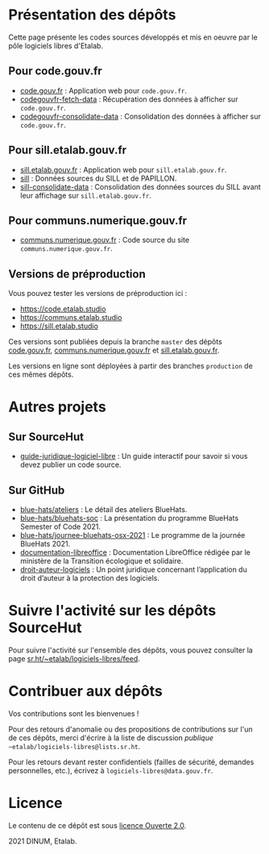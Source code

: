 
# Présentation des dépôts

Cette page présente les codes sources développés et mis en oeuvre par
le pôle logiciels libres d'Etalab.


## Pour code.gouv.fr

-   [code.gouv.fr](https://git.sr.ht/~etalab/code.gouv.fr) : Application web pour `code.gouv.fr`.
-   [codegouvfr-fetch-data](https://git.sr.ht/~etalab/codegouvfr-fetch-data) : Récupération des données à afficher sur `code.gouv.fr`.
-   [codegouvfr-consolidate-data](https://git.sr.ht/~etalab/codegouvfr-consolidate-data) : Consolidation des données à afficher sur `code.gouv.fr`.


## Pour sill.etalab.gouv.fr

-   [sill.etalab.gouv.fr](https://git.sr.ht/~etalab/sill.etalab.gouv.fr) : Application web pour `sill.etalab.gouv.fr`.
-   [sill](https://git.sr.ht/~etalab/sill) : Données sources du SILL et de PAPILLON.
-   [sill-consolidate-data](https://git.sr.ht/~etalab/sill-consolidate-data) : Consolidation des données sources du SILL avant leur affichage sur `sill.etalab.gouv.fr`.


## Pour communs.numerique.gouv.fr

-   [communs.numerique.gouv.fr](https://git.sr.ht/~etalab/communs.numerique.gouv.fr) : Code source du site `communs.numerique.gouv.fr`.


## Versions de préproduction

Vous pouvez tester les versions de préproduction ici :

-   <https://code.etalab.studio>
-   <https://communs.etalab.studio>
-   <https://sill.etalab.studio>

Ces versions sont publiées depuis la branche `master` des dépôts
[code.gouv.fr](https://git.sr.ht/~etalab/code.gouv.fr), [communs.numerique.gouv.fr](https://git.sr.ht/~etalab/communs.numerique.gouv.fr) et [sill.etalab.gouv.fr](https://git.sr.ht/~etalab/sill.etalab.gouv.fr).

Les versions en ligne sont déployées à partir des branches `production`
de ces mêmes dépôts.


# Autres projets


## Sur SourceHut

-   [guide-juridique-logiciel-libre](https://git.sr.ht/~etalab/guide-juridique-logiciel-libre) : Un guide interactif pour savoir si vous devez publier un code source.


## Sur GitHub

-   [blue-hats/ateliers](https://github.com/blue-hats/ateliers) : Le détail des ateliers BlueHats.
-   [blue-hats/bluehats-soc](https://github.com/blue-hats/bluehats-soc) : La présentation du programme BlueHats Semester of Code 2021.
-   [blue-hats/journee-bluehats-osx-2021](https://github.com/blue-hats/journee-bluehats-osx-2021) : Le programme de la journée BlueHats 2021.
-   [documentation-libreoffice](https://github.com/etalab/documentation-libreoffice) : Documentation LibreOffice rédigée par le ministère de la Transition écologique et solidaire.
-   [droit-auteur-logiciels](https://github.com/etalab/droit-auteur-logiciels) : Un point juridique concernant l’application du droit d’auteur à la protection des logiciels.


# Suivre l'activité sur les dépôts SourceHut

Pour suivre l'activité sur l'ensemble des dépôts, vous pouvez
consulter la page [sr.ht/~etalab/logiciels-libres/feed](https://sr.ht/~etalab/logiciels-libres/feed).


# Contribuer aux dépôts

Vos contributions sont les bienvenues !

Pour des retours d'anomalie ou des propositions de contributions sur
l'un de ces dépôts, merci d'écrire à la liste de discussion *publique*
`~etalab/logiciels-libres@lists.sr.ht`.

Pour les retours devant rester confidentiels (failles de sécurité,
demandes personnelles, etc.), écrivez à `logiciels-libres@data.gouv.fr`.


# Licence

Le contenu de ce dépôt est sous [licence Ouverte 2.0](LICENSE.md).

2021 DINUM, Etalab.

